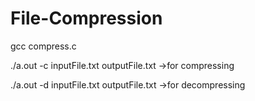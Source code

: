 # File-Compression
gcc compress.c


./a.out -c inputFile.txt outputFile.txt ->for compressing



./a.out -d inputFile.txt outputFile.txt ->for decompressing

